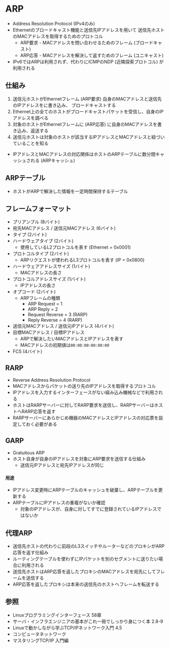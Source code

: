 # ARP
- Address Resolution Protocol (IPv4のみ)
- Ethernetのブロードキャスト機能と送信先IPアドレスを用いて
  送信先ホストのMACアドレスを取得するためのプロトコル
  - ARP要求 - MACアドレスを問い合わせるためのフレーム (ブロードキャスト)
  - ARP応答 - MACアドレスを解決して返すためのフレーム (ユニキャスト)
- IPv6ではARPは利用されず、代わりにICMPのNDP (近隣探索プロトコル) が利用される

## 仕組み
1. 送信元ホストがEthernetフレーム (ARP要求) 自身のMACアドレスと送信先のIPアドレスをに書き込み、
   ブロードキャストする
2. Ethernet上の全てのホストがブロードキャストパケットを受信し、自身のIPアドレスを調べる
3. 対象のホストがEthernetフレームに (ARP応答) に自身のMACアドレスを書き込み、返送する
4. 送信元ホストは対象のホストが該当するIPアドレスとMACアドレスと紐づいていることを知る
  - IPアドレスとMACアドレスの対応関係はホストのARPテーブルに数分間キャッシュされる (ARPキャッシュ)

## ARPテーブル
- ホストがARPで解決した情報を一定時間保持するテーブル

## フレームフォーマット
- プリアンブル (8バイト)
- 宛先MACアドレス / 送信元MACアドレス (6バイト)
- タイプ (2バイト)
- ハードウェアタイプ (2バイト)
  - 使用しているL2プロトコルを表す (Ethernet = 0x0001)
- プロトコルタイプ (2バイト)
  - ARPリクエストが使われるL3プロトコルを表す (IP = 0x0800)
- ハードウェアアドレスサイズ (1バイト)
  - MACアドレスの長さ
- プロトコルアドレスサイズ (1バイト)
  - IPアドレスの長さ
- オプコード (2バイト)
  - ARPフレームの種類
    - ARP Request = 1
    - ARP Reply = 2
    - Request Reverse = 3 (RARP)
    - Reply Reverse = 4 (RARP)
- 送信元MACアドレス / 送信元IPアドレス (4バイト)
- 目標MACアドレス / 目標IPアドレス
  - ARPで解決したいMACアドレスとIPアドレスを表す
  - MACアドレスの初期値は`00:00:00:00:00:00`
- FCS (4バイト)

## RARP
- Reverse Address Resolution Protocol
- MACアドレスからパケットの送り先のIPアドレスを取得するプロトコル
- IPアドレスを入力するインターフェースがない組み込み機械などで利用される
- ホストはRARPサーバーに対してRARP要求を送信し、RARPサーバーはホストへRARP応答を返す
- RARPサーバーにあらかじめ機器のMACアドレスとIPアドレスの対応票を設定しておく必要がある

## GARP
- Gratuitous ARP
- ホスト自身が自身のIPアドレスを対象にARP要求を送信する仕組み
  - 送信元IPアドレスと宛先IPアドレスが同じ

#### 用途
- IPアドレス変更時にARPテーブルのキャッシュを破棄し、ARPテーブルを更新する
- ARPテーブルにIPアドレスの重複がないか確認
  - 対象のIPアドレスが、自身に対してすでに登録されているIPアドレスではないか

## 代理ARP
- 送信先ホストの代わりに前段のL3スイッチやルーターなどのプロキシがARP応答を返す仕組み
- ルーティングテーブルを使わずにIPパケットを別のセグメントに送りたい場合に利用される
- 送信先ホストはARP応答を返したプロキシのMACアドレスを宛先にしてフレームを送信する
- ARP応答を返したプロキシは本来の送信先のホストへフレームを転送する

## 参照
- Linuxプログラミングインターフェース 58章
- サーバ・インフラエンジニアの基本がこれ一冊でしっかり身につく本 2.8-9
- Linuxで動かしながら学ぶTCP/IPネットワーク入門 4.5
- コンピュータネットワーク
- マスタリングTCP/IP 入門編
